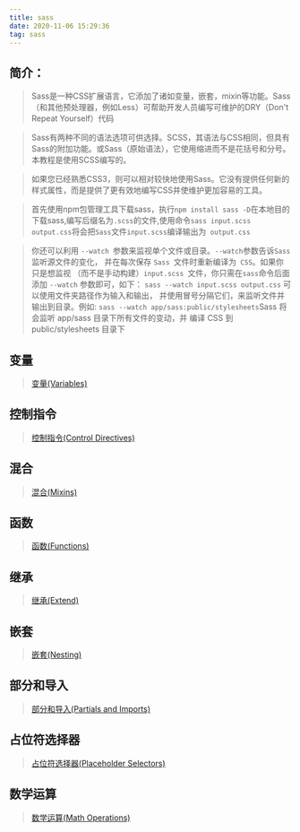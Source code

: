 ```yaml
---
title: sass
date: 2020-11-06 15:29:36
tag: sass
---
```


## 简介：
>Sass是一种CSS扩展语言，它添加了诸如变量，嵌套，mixin等功能。Sass（和其他预处理器，例如Less）可帮助开发人员编写可维护的DRY（Don't Repeat Yourself）代码

>Sass有两种不同的语法选项可供选择。SCSS，其语法与CSS相同，但具有Sass的附加功能。或Sass（原始语法），它使用缩进而不是花括号和分号。本教程是使用SCSS编写的。

>如果您已经熟悉CSS3，则可以相对较快地使用Sass。它没有提供任何新的样式属性，而是提供了更有效地编写CSS并使维护更加容易的工具。

>首先使用npm包管理工具下载sass，执行`npm install sass -D`在本地目的下载sass,编写后缀名为`.scss`的文件,使用命令`sass input.scss output.css`将会把` Sass `文件` input.scss `编译输出为` output.css`

>你还可以利用 `--watch `参数来监视单个文件或目录。` --watch `参数告诉` Sass `监听源文件的变化， 并在每次保存 `Sass `文件时重新编译为` CSS`。如果你只是想监视 （而不是手动构建）`input.scss `文件，你只需在` sass `命令后面添加 `--watch` 参数即可，如下：
`sass --watch input.scss output.css`
可以使用文件夹路径作为输入和输出， 并使用冒号分隔它们，来监听文件并输出到目录。例如:
`sass --watch app/sass:public/stylesheets`Sass 将会监听 app/sass 目录下所有文件的变动，并 编译 CSS 到 public/stylesheets 目录下

## 变量 
>[变量(Variables)](/sass/scss/Variables "变量")

## 控制指令
>[控制指令(Control Directives)](/sass/scss/ControlDirectives "控制指令")

## 混合
>[混合(Mixins)](/sass/scss/Mixins "混合")

## 函数
>[函数(Functions)](/sass/scss/Functions "函数")

## 继承
>[继承(Extend)](/sass/scss/Extend "继承")

## 嵌套
>[嵌套(Nesting)](/sass/scss/Nesting "嵌套")

## 部分和导入
>[部分和导入(Partials and Imports)](/sass/scss/Partials-Imports "Partials and Imports")

## 占位符选择器
>[占位符选择器(Placeholder Selectors)](/sass/scss/Placeholder-Selectors "占位符选择器")

## 数学运算
>[数学运算(Math Operations)](/sass/scss/Math-Operations "数学运算")

